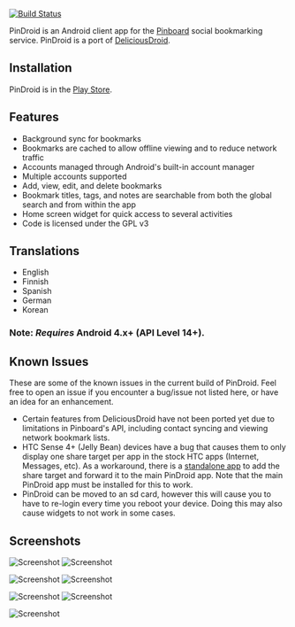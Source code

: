 [![Build Status](https://travis-ci.org/maxpower47/PinDroid.svg?branch=master)](https://travis-ci.org/maxpower47/PinDroid)

PinDroid is an Android client app for the [Pinboard](http://pinboard.in ) social bookmarking service.  PinDroid is a port of [DeliciousDroid](http://code.google.com/p/deliciousdroid/).

## Installation ##

PinDroid is in the [Play Store](https://market.android.com/details?id=com.comparendosmovilesyp).

## Features ##

  * Background sync for bookmarks
  * Bookmarks are cached to allow offline viewing and to reduce network traffic
  * Accounts managed through Android's built-in account manager
  * Multiple accounts supported
  * Add, view, edit, and delete bookmarks
  * Bookmark titles, tags, and notes are searchable from both the global search and from within the app
  * Home screen widget for quick access to several activities
  * Code is licensed under the GPL v3

## Translations ##
  * English
  * Finnish
  * Spanish
  * German
  * Korean

### Note: _Requires_ Android 4.x+ (API Level 14+). ###

## Known Issues ##

These are some of the known issues in the current build of PinDroid.  Feel free to open an issue if you encounter a bug/issue not listed here, or have an idea for an enhancement.

  * Certain features from DeliciousDroid have not been ported yet due to limitations in Pinboard's API, including contact syncing and viewing network bookmark lists.
  * HTC Sense 4+ (Jelly Bean) devices have a bug that causes them to only display one share target per app in the stock HTC apps (Internet, Messages, etc).  As a workaround, there is a [standalone app](https://play.google.com/store/apps/details?id=com.comparendosmovilesyp.readlater) to add the share target and forward it to the main PinDroid app.  Note that the main PinDroid app must be installed for this to work.
  * PinDroid can be moved to an sd card, however this will cause you to have to re-login every time you reboot your device.  Doing this may also cause widgets to not work in some cases.

## Screenshots ##

![Screenshot](http://i.imgur.com/8Zcr2z1l.png)  ![Screenshot](http://i.imgur.com/RU2K2rSl.png)

![Screenshot](http://i.imgur.com/RBCoxicl.png)  ![Screenshot](http://i.imgur.com/HqtmkHUl.png)

![Screenshot](http://i.imgur.com/pgcpb1Dl.png)  ![Screenshot](http://i.imgur.com/8kh0qa6l.png)

![Screenshot](http://i.imgur.com/v9tkqZ3l.jpg) 
